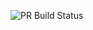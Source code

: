 ![PR Build Status](https://github.com/wille1337/min-coola-app/actions/workflows/pull_request_check.yml/badge.svg)
